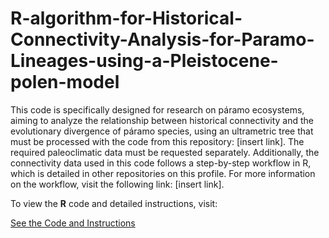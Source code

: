 # R-algorithm-for-Historical-Connectivity-Analysis-for-Paramo-Lineages-using-a-Pleistocene-polen-model

This code is specifically designed for research on páramo ecosystems, aiming to analyze the relationship between historical connectivity and the evolutionary divergence of páramo species, using an ultrametric tree that must be processed with the code from this repository: [insert link]. The required paleoclimatic data must be requested separately. Additionally, the connectivity data used in this code follows a step-by-step workflow in R, which is detailed in other repositories on this profile. For more information on the workflow, visit the following link: [insert link].

To view the **R** code and detailed instructions, visit:

[See the Code and Instructions](https://innerhaze.github.io/R-Algorithm-for-Historical-Connectivity-Analysis-of-Paramo-Lineages-in-the-Pleistocene/)

